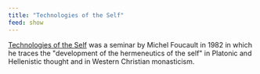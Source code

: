 ```yaml
---
title: "Technologies of the Self"
feed: show
---
```


[Technologies of the Self](https://www.worldcat.org/title/technologies-of-the-self-a-seminar-with-michel-foucault/oclc/988085468&referer=brief_results) was a seminar by Michel Foucault in 1982 in which he traces the "development of the hermeneutics of the self" in Platonic and Hellenistic thought and in Western Christian monasticism.


